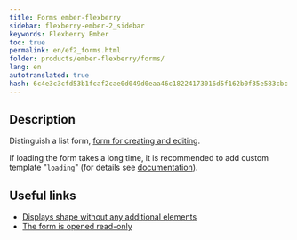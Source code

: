 ```yaml
---
title: Forms ember-flexberry
sidebar: flexberry-ember-2_sidebar
keywords: Flexberry Ember
toc: true
permalink: en/ef2_forms.html
folder: products/ember-flexberry/forms/
lang: en
autotranslated: true
hash: 6c4e3c3cfd53b1fcaf2cae0d049d0eaa46c18224173016d5f162b0f35e583cbc
---
```


## Description

Distinguish a list form, [form for creating and editing](ef2_edit-form.html).

If loading the form takes a long time, it is recommended to add custom template "`loading`" (for details see [documentation](https://guides.emberjs.com/v2.4.0/routing/loading-and-error-substates)).

## Useful links

* [Displays shape without any additional elements](ef2_show-ember-form-in-frame.html)
* [The form is opened read-only](ef2_read-only-form.html)



